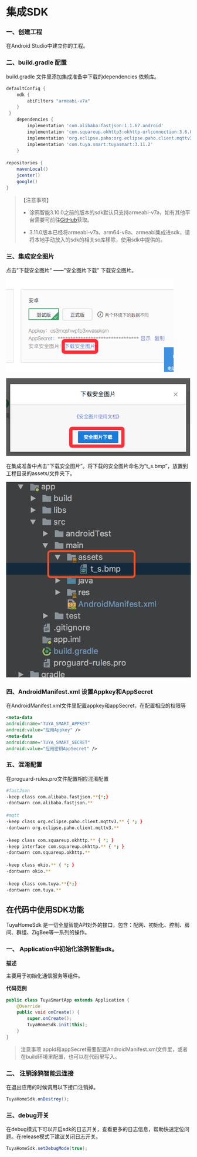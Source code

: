 # 集成SDK
### 一、创建工程

在Android Studio中建立你的工程。

### 二、build.gradle 配置

build.gradle 文件里添加集成准备中下载的dependencies 依赖库。

```groovy
defaultConfig {
    ndk {
        abiFilters "armeabi-v7a"
    }
 }
    dependencies {
        implementation 'com.alibaba:fastjson:1.1.67.android'
        implementation 'com.squareup.okhttp3:okhttp-urlconnection:3.6.0'
        implementation 'org.eclipse.paho:org.eclipse.paho.client.mqttv3:1.2.0'
        implementation 'com.tuya.smart:tuyasmart:3.11.2'
    }
    
repositories {
    mavenLocal()
    jcenter()
    google()
}

```


> 【注意事项】
>
> * 涂鸦智能3.10.0之前的版本的sdk默认只支持armeabi-v7a，如有其他平台需要可前往[GitHub](https://github.com/TuyaInc/tuyasmart_home_android_sdk/tree/master/so_libs)获取。
>
> * 3.11.0版本已经将armeabi-v7a、arm64-v8a、armeabi集成进sdk，请将本地手动放入的sdk的相关so库移除，使用sdk中提供的。

### 三、集成安全图片

点击"下载安全图片" ——"安全图片下载" 下载安全图片。

![](./images/download_t_s.png)

![](./images/download_t_s_1.png)

在集成准备中点击“下载安全图片”。将下载的安全图片命名为“t_s.bmp”，放置到工程目录的assets/文件夹下。

![](./images/addt_s.png)



### 四、AndroidManifest.xml 设置Appkey和AppSecret

在AndroidManifest.xml文件里配置appkey和appSecret，在配置相应的权限等

```xml
<meta-data
android:name="TUYA_SMART_APPKEY"
android:value="应用Appkey" />
<meta-data
android:name="TUYA_SMART_SECRET"
android:value="应用密钥AppSecret" />

```

### 五、混淆配置

在proguard-rules.pro文件配置相应混淆配置

```bash
#fastJson
-keep class com.alibaba.fastjson.**{*;}
-dontwarn com.alibaba.fastjson.**

#mqtt
-keep class org.eclipse.paho.client.mqttv3.** { *; }
-dontwarn org.eclipse.paho.client.mqttv3.**

-keep class com.squareup.okhttp.** { *; }
-keep interface com.squareup.okhttp.** { *; }
-dontwarn com.squareup.okhttp.**

-keep class okio.** { *; }
-dontwarn okio.**

-keep class com.tuya.**{*;}
-dontwarn com.tuya.**
```

## 在代码中使用SDK功能

TuyaHomeSdk 是一切全屋智能API对外的接口，包含：配网、初始化、控制、房间、群组、ZigBee等一系列的操作。
### 一、 Application中初始化涂鸦智能sdk。
**描述**

主要用于初始化通信服务等组件。

**代码范例**

```java
public class TuyaSmartApp extends Application {
    @Override
    public void onCreate() {
        super.onCreate();
        TuyaHomeSdk.init(this);
    }
}
```

>注意事项
>appId和appSecret需要配置AndroidManifest.xml文件里，或者在build环境里配置，也可以在代码里写入。


### 二、 注销涂鸦智能云连接
在退出应用的时候调用以下接口注销掉。

```java
TuyaHomeSdk.onDestroy();
```

### 三、debug开关

在debug模式下可以开启sdk的日志开关，查看更多的日志信息，帮助快速定位问题。在release模式下建议关闭日志开关。

```java
TuyaHomeSdk.setDebugMode(true);
```